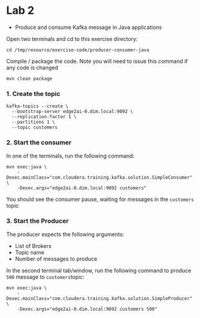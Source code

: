 # Lab 2

- Produce and consume Kafka message in Java applications 

Open two terminals and cd to this exercise directory:

```
cd /tmp/resource/exercise-code/producer-consumer-java
```
Compile / package the code. Note you will need to issue this command if any code is changed

```
mvn clean package
```
### 1. Create the topic

``` 
kafka-topics --create \
  --bootstrap-server edge2ai-0.dim.local:9092 \
  --replication-factor 1 \
  --partitions 1 \
  --topic customers
  ```
 
### 2. Start the consumer

In one of the terminals, run the following command:

``` 
mvn exec:java \
    -Dexec.mainClass="com.cloudera.training.kafka.solution.SimpleConsumer" \
    -Dexec.args="edge2ai-0.dim.local:9092 customers"
```

You should see the consumer pause, waiting for messages in the `customers` topic

### 3. Start the Producer

The producer expects the following arguments:
- List of Brokers
- Topic name
- Number of messages to produce

In the second terminal tab/window, run the following command to produce `500` message to `customers`topic:

``` 
mvn exec:java \
    -Dexec.mainClass="com.cloudera.training.kafka.solution.SimpleProducer" \
    -Dexec.args="edge2ai-0.dim.local:9092 customers 500"
``` 
